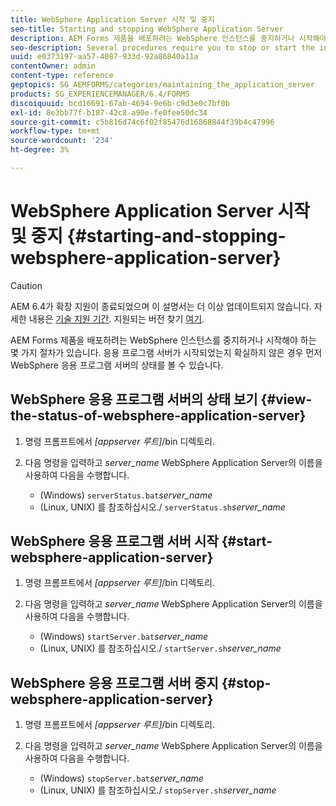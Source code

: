 ```yaml
---
title: WebSphere Application Server 시작 및 중지
seo-title: Starting and stopping WebSphere Application Server
description: AEM Forms 제품을 배포하려는 WebSphere 인스턴스를 중지하거나 시작해야 하는 몇 가지 절차가 있습니다. 이 문서에서는 WebSphere Application Server를 시작하고 정지하는 방법을 설명합니다.
seo-description: Several procedures require you to stop or start the instance of WebSphere where you want to deploy AEM forms products. This document describes how to start and stop the WebSphere Application Server.
uuid: e0373197-aa57-4087-933d-92a86840a11a
contentOwner: admin
content-type: reference
geptopics: SG_AEMFORMS/categories/maintaining_the_application_server
products: SG_EXPERIENCEMANAGER/6.4/FORMS
discoiquuid: bcd16691-67ab-4694-9e6b-c9d3e0c7bf0b
exl-id: 8e3bb77f-b187-42c8-a90e-fe0fee50dc34
source-git-commit: c5b816d74c6f02f85476d16868844f39b4c47996
workflow-type: tm+mt
source-wordcount: '234'
ht-degree: 3%

---
```


# WebSphere Application Server 시작 및 중지 {#starting-and-stopping-websphere-application-server}

>[!CAUTION]
>
>AEM 6.4가 확장 지원이 종료되었으며 이 설명서는 더 이상 업데이트되지 않습니다. 자세한 내용은 [기술 지원 기간](https://helpx.adobe.com/kr/support/programs/eol-matrix.html). 지원되는 버전 찾기 [여기](https://experienceleague.adobe.com/docs/).

AEM Forms 제품을 배포하려는 WebSphere 인스턴스를 중지하거나 시작해야 하는 몇 가지 절차가 있습니다. 응용 프로그램 서버가 시작되었는지 확실하지 않은 경우 먼저 WebSphere 응용 프로그램 서버의 상태를 볼 수 있습니다.

## WebSphere 응용 프로그램 서버의 상태 보기 {#view-the-status-of-websphere-application-server}

1. 명령 프롬프트에서 *[appserver 루트]*/bin 디렉토리.
1. 다음 명령을 입력하고 *server_name* WebSphere Application Server의 이름을 사용하여 다음을 수행합니다.

   * (Windows) `serverStatus.bat`*server_name*
   * (Linux, UNIX) 를 참조하십시오./ `serverStatus.sh`*server_name*

## WebSphere 응용 프로그램 서버 시작 {#start-websphere-application-server}

1. 명령 프롬프트에서 *[appserver 루트]*/bin 디렉토리.
1. 다음 명령을 입력하고 *server_name* WebSphere Application Server의 이름을 사용하여 다음을 수행합니다.

   * (Windows) `startServer.bat`*server_name*
   * (Linux, UNIX) 를 참조하십시오./ `startServer.sh`*server_name*

## WebSphere 응용 프로그램 서버 중지 {#stop-websphere-application-server}

1. 명령 프롬프트에서 *[appserver 루트]*/bin 디렉토리.
1. 다음 명령을 입력하고 *server_name* WebSphere Application Server의 이름을 사용하여 다음을 수행합니다.

   * (Windows) `stopServer.bat`*server_name*
   * (Linux, UNIX) 를 참조하십시오./ `stopServer.sh`*server_name*

